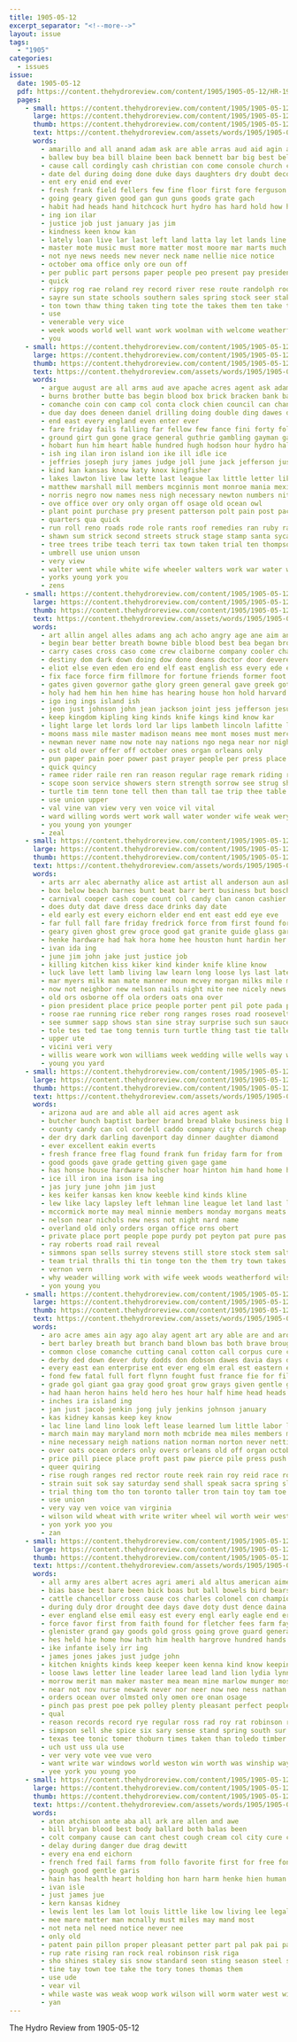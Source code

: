 ```yaml
---
title: 1905-05-12
excerpt_separator: "<!--more-->"
layout: issue
tags:
  - "1905"
categories:
  - issues
issue:
  date: 1905-05-12
  pdf: https://content.thehydroreview.com/content/1905/1905-05-12/HR-1905-05-12.pdf
  pages:
    - small: https://content.thehydroreview.com/content/1905/1905-05-12/small/HR-1905-05-12-01.jpg
      large: https://content.thehydroreview.com/content/1905/1905-05-12/large/HR-1905-05-12-01.jpg
      thumb: https://content.thehydroreview.com/content/1905/1905-05-12/thumbnails/HR-1905-05-12-01.jpg
      text: https://content.thehydroreview.com/assets/words/1905/1905-05-12/HR-1905-05-12-01.txt
      words:
        - amarillo and all anand adam ask are able arras aud aid agin alma
        - ballew buy bea bill blaine been back bennett bar big best bellingham but board bout bank brought besa boys bros bine
        - cause call cordingly cash christian con come console church court christ city chambers close courage cost class county clinton colts carmichael can cannon clarke caddo clay ceo cant cart
        - date del during doing done duke days daughters dry doubt decoy day
        - ent ery enid end ever
        - fresh frank field fellers few fine floor first fore ferguson farms favor from full fed fails favors fate farm fall fair for friday fill far ference
        - going geary given good gan gun guns goods grate gach
        - habit had heads hand hitchcock hurt hydro has hard hold how him her hill hour hine hie half head holy
        - ing ion ilar
        - justice job just january jas jim
        - kindness keen know kan
        - lately loan live lar last left land latta lay let lands line lied larger little lord lahoma luana
        - master mote music must more matter most moore mar marts much mcpherson monday mary milliner man made middle mulhall mak marry mail manner morning market mon miss may mean merchant men
        - not nye news needs new never neck name nellie nice notice
        - october oma office only ore oun off
        - per public part persons paper people peo present pay president pert pro power pla past point place pone post pledge peasant postal powder person
        - quick
        - rippy rog rae roland rey record river rese route randolph room reveal reno
        - sayre sun state schools southern sales spring stock seer stakes she service suing secret stowell safe sane steep school store sale sell sey seems such self save set summer salesman sol said sunday senti seven summit say ship
        - ton town thaw thing taken ting tote the takes them ten take than teacher top tor train thrall talk
        - use
        - venerable very vice
        - week woods world well want work woolman with welcome weatherford was way west washington wife wild william western word wash while wheel will
        - you
    - small: https://content.thehydroreview.com/content/1905/1905-05-12/small/HR-1905-05-12-02.jpg
      large: https://content.thehydroreview.com/content/1905/1905-05-12/large/HR-1905-05-12-02.jpg
      thumb: https://content.thehydroreview.com/content/1905/1905-05-12/thumbnails/HR-1905-05-12-02.jpg
      text: https://content.thehydroreview.com/assets/words/1905/1905-05-12/HR-1905-05-12-02.txt
      words:
        - argue august are all arms aud ave apache acres agent ask adams aro army agle and
        - burns brother butte bas begin blood box brick bracken bank back bis bill bond both beat board break but beng bound bride buy big business body becker bottles brakeman black bay bricks bird began blackburn brands bonds been ber bend
        - comanche coin con camp col conta clock chien council can chance chaffee colorado cor civil cold certain cartney cox champion court creek cording carrie change case call cure charley crockett child christian cause cen cream church creeks company chem city county cattle clause cant corner cloud cases came crawford cost clerk close
        - due day does deneen daniel drilling doing double ding dawes die down demand deem door dou dent days death danger drew davy dant denison date during demarest
        - end east every england even enter ever
        - fare friday fails falling far fellow few fance fini forty folds figures force firm friends farms felt fort found fall fine fed forth fell fin ferguson fund flow first fines freeze fill for fights full falls fought free fortune fire from fees farmer fast farm fight fand fones
        - ground girt gun gone grace general guthrie gambling gayman gas gan george govern given goods governor geronimo grief grand
        - hobart hun him heart hable hundred hugh hodson hour hydro hall health hind hard holding husband harper hand hold head happy hands held had has hogg how heading hue holy high homes ham hunts harry huska human hosea hope home her
        - ish ing ilan iron island ion ike ill idle ice
        - jeffries joseph jury james judge joll june jack jefferson just johnson july
        - kind kan kansas know katy knox kingfisher
        - lakes lawton live law lette last league lax little letter likely levels land later look list living love liberty labor let laundry louis large left lightning long leupp laws lugert lands light
        - matthew marshall mill members mcginnis mont monroe mania mexico mountain men miles mans made many mayor madill mcalester must man mer mount money missouri minor meats more much may master mis
        - norris negro now names ness nigh necessary newton numbers nita ney new neal nation nan night northern neighbor never not nice non near
        - ove office over ory only organ off osage old ocean owl
        - plant point purchase pry present patterson polt pain post pacific path persons pound park pore plan paw points public police pald poll parker pany people part place price pase porting patter pleasure peo proven peace past pay payment pack
        - quarters qua quick
        - run roll reno roads rode role rants roof remedies ran ruby rances rather ready reason ravia reach reso ring ron
        - shawn sum strick second streets struck stage stamp santa sycamore special sweep side states session state shoulders six summer saving stewart subject station street sell small store stock send soap son sembly shed smile smith shoot stones savage saw such sill school starch say severe scott sessions salary stave seven see story strickland seems sho spring sul stores sheriff short shoen strike sewer stand schools sas sunday said soon set sons south save standing service saturday storm slight
        - tree trees tribe teach terri tax town taken trial ten thompson train ted times tho tor them tex tips terr track thunder tee tecumseh thurs the team than threat tuck toa texas tenant tom then try townsend thousand
        - umbrell use union unson
        - very view
        - walter went while white wife wheeler walters work war water wind words was week with wagon will warning well walt world wade way wide working why west wood walls
        - yorks young york you
        - zens
    - small: https://content.thehydroreview.com/content/1905/1905-05-12/small/HR-1905-05-12-03.jpg
      large: https://content.thehydroreview.com/content/1905/1905-05-12/large/HR-1905-05-12-03.jpg
      thumb: https://content.thehydroreview.com/content/1905/1905-05-12/thumbnails/HR-1905-05-12-03.jpg
      text: https://content.thehydroreview.com/assets/words/1905/1905-05-12/HR-1905-05-12-03.txt
      words:
        - art allin angel alles adams ang ach acho angry age ane aim and are ask angels aland arin aid adam ana all andablo
        - begin bear better breath bowne bible blood best bea began brom brief boat beg blessing brother bev but batis bis boys buch bells box bay boston burt brown bownes bila buchanan brought bring brothers bridge bright base back both body barbe boy buck borden been bush blade beat bither buren
        - carry cases cross caso come crew claiborne company cooler character charles cam crown can cowl crea christian con childs change came clear county church clement cell chief cane case char car chadwick city comfort cation cause class cold cleve christ christians chris college child cheer congress camden cant cool cake
        - destiny dom dark down doing dow done deans doctor door devereux die dunno dress dush don death desire deal dies day drach doubt days ded
        - eliot else even eden ero end elf east english ess every ede eve ever ele elle enter
        - fix face force firm fillmore for fortune friends former foot few farewell full filling fingers feal favor fly first fewer floor fitte from france foor flood fall found farmer
        - gates given governor gathe glory green general gave greek goto golden glad grim georgia goo gay gone getting garfield grant grip gen good ger gather ground going
        - holy had hem hin hen hime has hearing house hon hold harvard hie held head hot hana harrison hayes health how heaven holiness hast heart handing hee heard hess hands hand hard her hoan him hed horse
        - igo ing ings island ish
        - jeon just johnson john jean jackson joint jess jefferson jesus jewels
        - keep kingdom kipling king kinds knife kings kind know kar
        - light large let lords lord lar lips lambeth lincoln lafitte like league latter living look lov long left lopez lamp love lead lence lesson lay land last life live little lockyer
        - moons mass mile master madison means mee mont moses must mercy mor mendes matic min mine may mach marry moral much many manner moment man made more mans members might men mere mary mens mission missouri minis morning moon
        - newman never name now note nay nations ngo nega near nor night north narrow new nose ness not nathaniel nel
        - ost old over offer off october ones organ orleans only
        - pun paper pain poer power past prayer people per press place pray pale pert precious parliament pet push paradise pass perfect pierre pack pere pepper polk pope peo postal peace person paca priest pro patience pow poor pink peoples paling pitcher present promise pierce president panda ping parish
        - quick quincy
        - ramee rider raile ren ran reason regular rage remark riding ret ring renew retort real race read rate roches rose roses rom rising risk rays room relation
        - scope soon service showers stern strength sorrow see strug she small streets share school sou said seems stolen streng shape surgeon shell sake street show stress seem send savior stand shown speak soul sophia son sit say samo shine student silver suit south sigh song seen saint sled stones seek set sees safe sister ship sunday silence size sia souvenir stands saw spells such suits storm september still step side sin sun sion sane stom shall save state
        - turtle tim tenn tone tell then than tall tae trip thee table trust them the tyler thick tough taken thou train touch toward tian tor times tri talk thorns thad taylor thousand ten test too tho take throw truly ture thing thet thy thu
        - use union upper
        - val vine van view very ven voice vil vital
        - ward willing words wert work wall water wonder wife weak wery world ways why worst while wages weary window wil with wile went washington was wen walls wat white way welfare want well weeks word wit wind wilson worlds west will wort
        - you young yon younger
        - zeal
    - small: https://content.thehydroreview.com/content/1905/1905-05-12/small/HR-1905-05-12-04.jpg
      large: https://content.thehydroreview.com/content/1905/1905-05-12/large/HR-1905-05-12-04.jpg
      thumb: https://content.thehydroreview.com/content/1905/1905-05-12/thumbnails/HR-1905-05-12-04.jpg
      text: https://content.thehydroreview.com/assets/words/1905/1905-05-12/HR-1905-05-12-04.txt
      words:
        - arts arr alec abernathy alice ast artist all anderson aun ask alley are arbes archie acon and alee
        - box below beach barnes bunt beat barr bert business but boschert ball bring blaine brother ban been bet barrow best brought beak bank bea bah bright back burcham buggy
        - carnival cooper cash cope count col candy clan canon cashier call cattle clerk captain cold chas cane comanche can came coy church chanel county cone china cool choice come clover cotton cancer cutting city collins change caddo
        - does duty dat dave dress dace drinks day date
        - eld early est every eichorn elder end ent east edd eye eve
        - far full fall fare friday fredrick force from first found for fame friends fountain finger fine fong fiss faker frederick foe
        - geary given ghost grew groce good gat granite guide glass garden gee gale glove grade goods gentle green game gay grapes
        - henke hardware had hak hora home hee houston hunt hardin her holding hartman high hobson has ham hal house hopewell hinton herndon hard hull hare held hou how hope hobert horse homes haight him hurdle harer happy hydro
        - ivan ida ing
        - june jim john jake just justice job
        - killing kitchen kiss kiker kind kinder knife kline know
        - luck lave lett lamb living law learn long loose lys last late lee leona legal lane lynn line las large little league lawton
        - mar myers milk man mate manner moun mcvey morgan milks mile miss men merry mans mer miller meo marshall mech meats minus monroe most mak mccullum mabel more made may monday mound many mullen mackey
        - now not neighbor new nelson nails night nite nee nicely news ness neighbors near
        - old ors osborne off ola orders oats ona over
        - pion president place price people porter pent pil pote pada pears pat push por per pleas pete picket phillips poe pretty peaches pleasant pic person pel pot piersol pay pro pore part
        - roose rae running rice reber rong ranges roses road roosevelt rains richmond royal rope ran rent race room ross ray red roberts riding
        - see summer sapp shows stan sine stray surprise such sun sauce state stephens seed sack smith smiles shall sunday saunders salt seems standard struck season sis stock scott servi saturday school sled son storm stoves street store snyder shay staple sister seven side said stay shy stake sadat swett sea
        - tole tes ted tae tong tennis turn turtle thing tast tie taller tail tell thie team the tex trom talk than thy test tear trip take tee them thet tin try turns town then times thi train
        - upper ute
        - vicini veri very
        - willis weare work won williams week wedding wille wells way write wind with wolf wee went willard wheel wilson ware wife wood while wheat want wire welcome will wellman wild winning willie was weatherford
        - young you yard
    - small: https://content.thehydroreview.com/content/1905/1905-05-12/small/HR-1905-05-12-05.jpg
      large: https://content.thehydroreview.com/content/1905/1905-05-12/large/HR-1905-05-12-05.jpg
      thumb: https://content.thehydroreview.com/content/1905/1905-05-12/thumbnails/HR-1905-05-12-05.jpg
      text: https://content.thehydroreview.com/assets/words/1905/1905-05-12/HR-1905-05-12-05.txt
      words:
        - arizona aud are and able all aid acres agent ask
        - butcher bunch baptist barber brand bread blake business big beats beter barges brown back best ball bridgeport beard butch buy body bonebrake but brought buys baie boys been base
        - county candy can col cordell caddo company city church cheap cattle come cream carmony christ court con cordial case chronic card
        - der dry dark darling davenport day dinner daughter diamond
        - ever excellent eakin everts
        - fresh france free flag found frank fun friday farm for from
        - good goods gave grade getting given gage game
        - has honse house hardware holscher hoar hinton him hand home her hall harnes horse hosey hard hydro
        - ice ill iron ina ison isa ing
        - jas jury june john jim just
        - kes keifer kansas ken know keeble kind kinds kline
        - lew like lacy lapsley left lehman line league let land last list
        - mccormick morte may meal minnie members monday morgans meats many marsh morning market made mail morn mon miller mighty mules meth mackey miss
        - nelson near nichols new ness not night nard name
        - overland old only orders organ office orns obert
        - private place port people pope purdy pot peyton pat pure pas pam pastor
        - ray roberts road rail reveal
        - simmons span sells surrey stevens still store stock stem salt see shoe satar sack short school ser sale spring standard set sunday steer sell solo stange
        - team trial thralls thi tin tonge ton the them try town takes
        - vernon vern
        - why weader willing work with wife week woods weatherford wilson wellman went walter want was well weeks ward will
        - yon young you
    - small: https://content.thehydroreview.com/content/1905/1905-05-12/small/HR-1905-05-12-06.jpg
      large: https://content.thehydroreview.com/content/1905/1905-05-12/large/HR-1905-05-12-06.jpg
      thumb: https://content.thehydroreview.com/content/1905/1905-05-12/thumbnails/HR-1905-05-12-06.jpg
      text: https://content.thehydroreview.com/assets/words/1905/1905-05-12/HR-1905-05-12-06.txt
      words:
        - aro acre ames ain agy ago alay agent art ary able are and arora acres allen arena august arms ache alex april ator all
        - bert barley breath but branch band blown bas both brave brought bush bridge button bailey begin brand berry break best bis buffalo bus burn boat bors bridges bells bank better boston bon bel buck bari baltimore belt been bette bora big
        - common close comanche cutting canal cotton call corpus cure clos channel company cost creeks clyde cela con chauncey course care can cumberland child cables city church camp cream coe cad cherry cases creek crayton cover cant canada cine court cry county case cause
        - derby ded down dever duty dodds don dobson dawes davia days dairy doren daily dewey dot der diz delay dier dear day die dian done drilling date during deep
        - every east ean enterprise ent ever eng elm eral est eastern eis end
        - fond few fatal full fort flynn fought fust france fie for file falling flock foo former foster fields face farm from fais foot field fer free furnish forward forty fant first fed fare filling
        - grade gol giant gaa gray good groat grow grays given gentle golden general gave grown george grew goods
        - had haan heron hains held hero hes hour half hime head heads heart hobart has haye holes hill hay heard high health hough hun hancock hom height house homa han him hills heading hall home her
        - inches ira island ing
        - jan just jacob jenkin jong july jenkins johnson january
        - kas kidney kansas keep key know
        - lac line land lino look left lease learned lum little labor len level last lon lot link lawton luck later laval lowe legal low large long loud
        - march main may maryland morn moth mcbride mea miles members mess morning mention mand much man meta must mech music mountain meth million mam mon might mask many most mil mansfield made matter method moun more minar mile men
        - nine necessary neigh nations nation norman norton never netting night new note name now nor narrow news ning numbers not
        - over oats ocean orders only overs orleans old off organ october
        - price pill piece place proft past paw pierce pile press push pounds parish pate powders precious post prado pair port pager powder pete pow present pol pree profit pia poles per pense pain paden people pittsburg
        - queer quiring
        - rise rough ranges red rector route reek rain roy reid race rocks rock river ready rissel room ridges record running run range road rolls rum rest rocky round reading rates read rou reed ranch
        - strain suit sok say saturday send shall speak sacra spring sly sary she sample sur seo sim seam secret single save sult sus solid sick such seed saving severe shake sow set stairs sabbath sun sour seven stock supe style salo sides sidney small sell south shine shale safe side shelby sliver seats stain sunday setting short starch straight summer sul street shorter see soul state stand sweet sunshine supply stick sea sion stone sor
        - trial thing tom tho ton toronto taller tron tain toy tam toe then tears take too tas tex trip thal tomac top thay table tala the towns taken ted toto town toward tear taney tall toot than tae torn tune tape ten tardy tower train tie tention track them times tat truly
        - use union
        - very vay ven voice van virginia
        - wilson wild wheat with write writer wheel wil worth weir western weather wes work way weed well wires while working worms week war wile weak was water west ward welton will wal wort wait warning
        - yon york yoo you
        - zan
    - small: https://content.thehydroreview.com/content/1905/1905-05-12/small/HR-1905-05-12-07.jpg
      large: https://content.thehydroreview.com/content/1905/1905-05-12/large/HR-1905-05-12-07.jpg
      thumb: https://content.thehydroreview.com/content/1905/1905-05-12/thumbnails/HR-1905-05-12-07.jpg
      text: https://content.thehydroreview.com/assets/words/1905/1905-05-12/HR-1905-05-12-07.txt
      words:
        - all army ares albert acres agri ameri ald altus american aime ast age and ave ara aloe arms are ace amy
        - bias base best bare been bick boas but ball bowels bird bears board borne buy boat bulk bottle bor bot bodily blue brass bast bis bottles brother bates below big
        - cattle chancellor cross cause cos charles colonel con champion chester cure colic cons certain chu company chas college colle cleveland columbus county common case cana condi castor city cotton course camp can cold court coffee castoria chilocco craven comfort conte cal
        - during duly dror drought dee days dave doty dust dence daina daily deal done dent dallas der doh
        - ever england else emil easy est every engl early eagle end ery ean ene
        - force favor first from faith found for fletcher fees farm fay fine few fed famous foe friendly friend fellow fall ford free
        - glenister grand gay goods gold gross going grove guard general gordon good given gala green gov gin gentleman
        - hes held hie home how hath him health hargrove hundred hands homes her has hunts hayden happy had hand
        - ike infante isely irr ing
        - james jones jakes just judge john
        - kitchen knights kinds keep keeper keen kenna kind know keeping kee
        - loose laws letter line leader laree lead land lion lydia lynn like lant leavenworth long louis loco let lodge
        - morrow merit man maker master mea mean mine marlow munger most matter mare men martha more may mccowan made much must money mountain mass mineral many major min meus
        - near not nov nurse newark never nor neer now neo ness nathan new ned noster
        - orders ocean over olmsted only omen ore onan osage
        - pinch pas prest poe pek polley plenty pleasant perfect people pine poteau park peo pasha place powder present push pay pele plan pratt patent pinkham pretty pain pete
        - qual
        - reason records record rye regular ross rad roy rat robinson red ria
        - simpson sell she spice six sary sense stand spring south sur sites say states self special shoe sally service sei speech sic sale seath sour story seal sen schools session season snyder starch school sare son swim sours smith sanders strength shape sleep such square
        - texas tee tonic tomer thoburn times taken than toledo timber the trial ting them tates tato tod tiny terrible trim tad tonie till thousand table ten tin toner truly try
        - uch ust uss ula use
        - ver very vote vee vue vero
        - want write war windows world weston win worth was winship way weather walter work worlds worms waste will word with water wind welcome wan well
        - yee york you young yoo
    - small: https://content.thehydroreview.com/content/1905/1905-05-12/small/HR-1905-05-12-08.jpg
      large: https://content.thehydroreview.com/content/1905/1905-05-12/large/HR-1905-05-12-08.jpg
      thumb: https://content.thehydroreview.com/content/1905/1905-05-12/thumbnails/HR-1905-05-12-08.jpg
      text: https://content.thehydroreview.com/assets/words/1905/1905-05-12/HR-1905-05-12-08.txt
      words:
        - aton atchison ante aba all ark are allen and awe
        - bill bryan blood best body ballard both balas been
        - colt company cause can cant chest cough cream col city cure cor crier cold cop carls
        - delay during danger due drag dewitt
        - every ena end eichorn
        - french fred fail farms from follo favorite first for free fon
        - gough good gentle garis
        - hain has health heart holding hon harn harm henke hien human hydro hest host him
        - ivan isle
        - just james jue
        - kern kansas kidney
        - lewis lent les lam lot louis little like low living lee legal
        - mee mare matter man mcnally must miles may mand most
        - not neta nel need notice never nee
        - only old
        - patent pain pillon proper pleasant petter part pal pak pai pay pilon pacific phat piles
        - rup rate rising ran rock real robinson risk riga
        - sho shines staley sis snow standard seon sting season steel stand stas sale surgeon stops
        - tine tay town toe take the tory tones thomas them
        - use ude
        - vear vil
        - while waste was weak woop work wilson will worm water west wish
        - yan
---
```


The Hydro Review from 1905-05-12

<!--more-->

